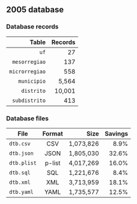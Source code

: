 ## 2005 database

### Database records

|          Table | Records |
| --------------:| -------:|
|           `uf` |      27 |
|  `mesorregiao` |     137 |
| `microrregiao` |     558 |
|    `municipio` |   5,564 |
|     `distrito` |  10,001 |
|  `subdistrito` |     413 |

### Database files

| File        | Format |      Size | Savings |
| ----------- |:------:| ---------:| -------:|
| `dtb.csv`   | CSV    | 1,073,826 |    8.9% |
| `dtb.json`  | JSON   | 1,805,030 |   32.6% |
| `dtb.plist` | p-list | 4,017,269 |   16.0% |
| `dtb.sql`   | SQL    | 1,221,676 |    8.4% |
| `dtb.xml`   | XML    | 3,713,959 |   18.1% |
| `dtb.yaml`  | YAML   | 1,735,577 |   12.5% |
